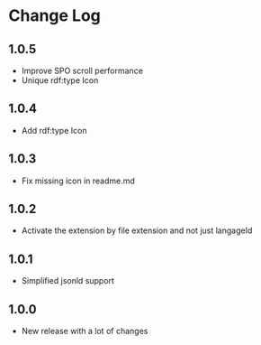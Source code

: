 # Change Log

## 1.0.5
- Improve SPO scroll performance
- Unique rdf:type Icon

## 1.0.4
- Add rdf:type Icon

## 1.0.3
- Fix missing icon in readme.md

## 1.0.2
- Activate the extension by file extension and not just langageId 

## 1.0.1
- Simplified jsonld support

## 1.0.0
- New release with a lot of changes